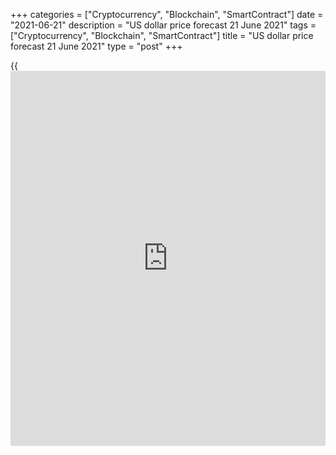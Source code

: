 +++
categories = ["Cryptocurrency", "Blockchain", "SmartContract"]
date = "2021-06-21"
description = "US dollar price forecast 21 June 2021"
tags = ["Cryptocurrency", "Blockchain", "SmartContract"]
title = "US dollar price forecast 21 June 2021"
type = "post"
+++

{{<iframe id="large-banner" src="https://www.bounty.group/#slide=25.0" width="100%" height="600" scrolling="no" style="border: 0px solid rgb(216, 221, 230); border-radius: 3px;">}}

2021-06-21

2021-06-21

Dollar made a fuss. Forecast as of 21.06.21Dmitri Demidenko

The EURUSD crashed dramatically. The euro was falling faster only during
the shock due to the pandemic and after Donald Trump's victory in the
presidential election. What's next? Let us discuss the Forex outlook and
make up a [EURUSD][1] trading plan.

## Weekly US dollar fundamental forecast

The Fed has started talking about normalizing its ultra-easy monetary
[policy](https://www.fintechee.com/policy/), which resulted in turmoil in financial markets. The US dollar
performed the best weekly rise against a basket of major currencies
since April 2020. Over the past five years, the USD achieved the best
results only twice: during the shock amid COVID-19 in 2020 and after the
election of Donald Trump as the US President in 2016. The rise of the
greenback in the week ending June 18 was as strong as its strengthening
amid the Brexit referendum in 2016. And it happened only amid the change
in the FOMC rate forecast. How amazing the market can be: on one side of
the scales, there are events that shook the whole world, on the other
one - moving dots.

### Weekly USD price change

 _Source_ _: Bloomberg_

The market turmoil resulted from the pummelling of the reflation trade.
Investors were betting on the continuation of the stimulating measures.
Markets were not concerned about rising inflation, as the Fed was not
concerned. Because of the Fed’s passive approach, the yield on two-year
Treasuries, responsive to the monetary [policy](https://www.fintechee.com/policy/), has been in a narrow
trading range of 0.1%-0.18% since June 2020. And now, a year later, the
two-year yield is up to 0.27%, following the talks of an earlier
monetary restriction by the Federal Reserve than expected. Moreover, St.
Louis Fed President James Bullard added fuel to the fire by announcing
that federal funds rates could be raised at the end of 2022.

US stock markets featured the worst drop over the past four months. Raw
materials, seen by many [investor](https://www.fintechee.com/tutorial-for-forex-trading/investor-mode/)s as a hedge against inflation, had the
worst drop since the start of the pandemic. Tech stocks are rising,
10-year Treasury yield is declining. It looks as if the economy is back
into the recession. Investors doubt the US economic recovery and buy the
assets that benefited from the downturn last year. Is the reflation
trade dead? Investors again come back to the idea that if any time the
Fed gets a whiff of inflation, the central bank will come in and slap it
back down. Of course, a change in the Fed’s stance could serve as an
example to follow for other central banks, encouraging them to raise
interest rates too. But that is not about Europe.

According to an ECB survey, major banks in its market [contact](https://www.playgroundfx.com/contact/) groups,
including Goldman Sachs, Morgan Stanley, Deutsche Bank, Societe
Generale, and others, predict that the Pandemic Emergency Asset Purchase
Program (PEPP) will be extended until the end of 2023, and The European
regulator will raise rates only in 2024. The Fed clearly intends to act
faster, which suggests a reason to sell the [EURUSD][2].

### Forecasts for ECB interest rate

 _Source_ _: Bloomberg_

### Weekly [EURUSD][2] trading plan

How deep could the euro fall? Goldman Sachs believes that the euro-
dollar might drop by another 2% before it starts rising. This scenario
looks quite likely. The [EURUSD][2] could drop to 1.175. However, if the
euro consolidates above $1.188, it could start consolidation.





## Price chart of EURUSD in real time mode

The content of this article reflects the author’s opinion and does not
necessarily reflect the official position of LiteForex. The material
published on this page is provided for informational purposes only and
should not be considered as the provision of investment advice for the
purposes of Directive 2004/39/EC.

Rate this article:

{{value}}

( {{count}} {{title}} )

   1. my.liteforex.com/trading/chart?symbol=EURUSD&returnUrl=true
   2. my.liteforex.com/trading/chart?symbol=EURUSD&returnUrl=true